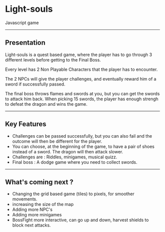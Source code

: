 # Light-souls
Javascript game

--- 

## Presentation 

Light-souls is a quest based game, where the player has to go through 3 different levels before getting to the Final Boss.

Every level has 2 Non Playable Characters that the player has to encounter.

The 2 NPCs will give the player challenges, and eventually reward him of a sword if successfully passed. 

The final boss throws flames and swords at you, but you can get the swords to attack him back. 
When picking 15 swords, the player has enough strengh to defeat the dragon and wins the game. 

--- 

## Key Features

- Challenges can be passed successfully, but you can also fail and the outcome will then be different for the player.
- You can choose, at the beginning of the game, to have a pair of shoes instead of a sword. The dragon will then attack slower. 
- Challenges are : Riddles, minigames, musical quizz.
- Final boss : A dodge game where you need to collect swords.

--- 

## What's coming next ? 

- Changing the grid based game (tiles) to pixels, for smoother movements.
- increasing the size of the map
- Adding more NPC's 
- Adding more minigames
- BossFight more interactive, can go up and down, harvest shields to block next attacks.
